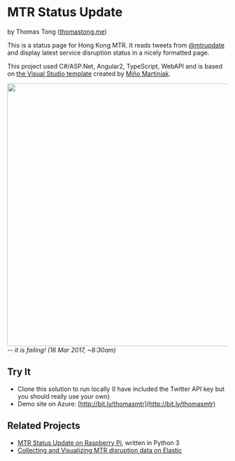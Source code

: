MTR Status Update
=================
by Thomas Tong ([thomastong.me](http://thomastong.me/))

This is a status page for Hong Kong MTR. It reads tweets from [@mtrupdate](https://twitter.com/mtrupdate) and display latest service disruption status in a nicely formatted page.

This project used C#/ASP.Net, Angular2, TypeScript, WebAPI and is based on [the Visual Studio template](https://marketplace.visualstudio.com/items?itemName=Mino.Angular2VisualStudioTemplate) created by [Miňo Martiniak](https://github.com/Burgyn/Angular2VisualStudioTemplate).

<img src="http://i.imgur.com/g3b3jl1.jpg" width="600"></img><br />
*-- it is failing! (16 Mar 2017, ~8:30am)*

## Try It

- Clone this solution to run locally (I have included the Twitter API key but you should really use your own)
- Demo site on Azure: [http://bit.ly/thomasmtr](http://bit.ly/thomasmtr)

## Related Projects

- [MTR Status Update on Raspberry Pi](https://github.com/thomasmktong/raspberry-pi-mtrupdate/), written in Python 3
- [Collecting and Visualizing MTR disruption data on Elastic](https://github.com/thomasmktong/elastic-mtrupdate/)
